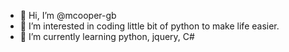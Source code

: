 - 👋 Hi, I’m @mcooper-gb
- 👀 I’m interested in coding little bit of python to make life easier.
- 🌱 I’m currently learning python, jquery, C#

<!---
mcooper-gb/mcooper-gb is a ✨ special ✨ repository because its `README.md` (this file) appears on your GitHub profile.
You can click the Preview link to take a look at your changes.
--->
